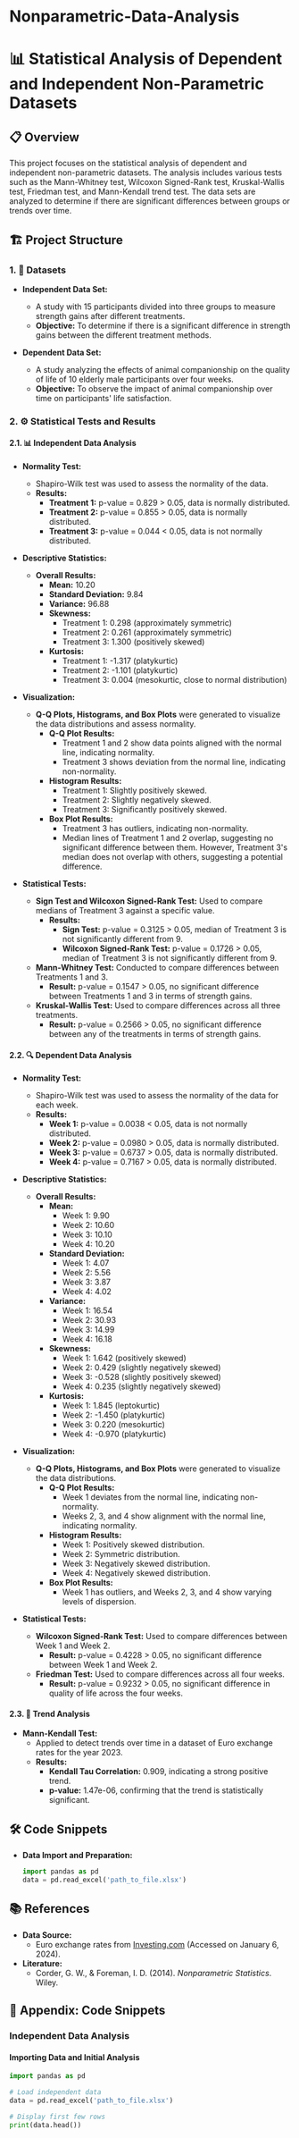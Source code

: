 # Nonparametric-Data-Analysis

# 📊 Statistical Analysis of Dependent and Independent Non-Parametric Datasets

## 📋 Overview

This project focuses on the statistical analysis of dependent and independent non-parametric datasets. The analysis includes various tests such as the Mann-Whitney test, Wilcoxon Signed-Rank test, Kruskal-Wallis test, Friedman test, and Mann-Kendall trend test. The data sets are analyzed to determine if there are significant differences between groups or trends over time.

## 🏗️ Project Structure

### 1. 📝 Datasets

- **Independent Data Set:** 
  - A study with 15 participants divided into three groups to measure strength gains after different treatments.
  - **Objective:** To determine if there is a significant difference in strength gains between the different treatment methods.

- **Dependent Data Set:**
  - A study analyzing the effects of animal companionship on the quality of life of 10 elderly male participants over four weeks.
  - **Objective:** To observe the impact of animal companionship over time on participants' life satisfaction.

### 2. ⚙️ Statistical Tests and Results

#### 2.1. 📊 Independent Data Analysis

- **Normality Test:** 
  - Shapiro-Wilk test was used to assess the normality of the data.
  - **Results:**
    - **Treatment 1:** p-value = 0.829 > 0.05, data is normally distributed.
    - **Treatment 2:** p-value = 0.855 > 0.05, data is normally distributed.
    - **Treatment 3:** p-value = 0.044 < 0.05, data is not normally distributed.

- **Descriptive Statistics:** 
  - **Overall Results:**
    - **Mean:** 10.20
    - **Standard Deviation:** 9.84
    - **Variance:** 96.88
    - **Skewness:** 
      - Treatment 1: 0.298 (approximately symmetric)
      - Treatment 2: 0.261 (approximately symmetric)
      - Treatment 3: 1.300 (positively skewed)
    - **Kurtosis:**
      - Treatment 1: -1.317 (platykurtic)
      - Treatment 2: -1.101 (platykurtic)
      - Treatment 3: 0.004 (mesokurtic, close to normal distribution)

- **Visualization:**
  - **Q-Q Plots, Histograms, and Box Plots** were generated to visualize the data distributions and assess normality. 
    - **Q-Q Plot Results:**
      - Treatment 1 and 2 show data points aligned with the normal line, indicating normality.
      - Treatment 3 shows deviation from the normal line, indicating non-normality.
    - **Histogram Results:**
      - Treatment 1: Slightly positively skewed.
      - Treatment 2: Slightly negatively skewed.
      - Treatment 3: Significantly positively skewed.
    - **Box Plot Results:**
      - Treatment 3 has outliers, indicating non-normality.
      - Median lines of Treatment 1 and 2 overlap, suggesting no significant difference between them. However, Treatment 3's median does not overlap with others, suggesting a potential difference.

- **Statistical Tests:**
  - **Sign Test and Wilcoxon Signed-Rank Test:** Used to compare medians of Treatment 3 against a specific value.
    - **Results:**
      - **Sign Test:** p-value = 0.3125 > 0.05, median of Treatment 3 is not significantly different from 9.
      - **Wilcoxon Signed-Rank Test:** p-value = 0.1726 > 0.05, median of Treatment 3 is not significantly different from 9.
  - **Mann-Whitney Test:** Conducted to compare differences between Treatments 1 and 3.
    - **Result:** p-value = 0.1547 > 0.05, no significant difference between Treatments 1 and 3 in terms of strength gains.
  - **Kruskal-Wallis Test:** Used to compare differences across all three treatments.
    - **Result:** p-value = 0.2566 > 0.05, no significant difference between any of the treatments in terms of strength gains.

#### 2.2. 🔍 Dependent Data Analysis

- **Normality Test:** 
  - Shapiro-Wilk test was used to assess the normality of the data for each week.
  - **Results:**
    - **Week 1:** p-value = 0.0038 < 0.05, data is not normally distributed.
    - **Week 2:** p-value = 0.0980 > 0.05, data is normally distributed.
    - **Week 3:** p-value = 0.6737 > 0.05, data is normally distributed.
    - **Week 4:** p-value = 0.7167 > 0.05, data is normally distributed.

- **Descriptive Statistics:** 
  - **Overall Results:**
    - **Mean:** 
      - Week 1: 9.90
      - Week 2: 10.60
      - Week 3: 10.10
      - Week 4: 10.20
    - **Standard Deviation:** 
      - Week 1: 4.07
      - Week 2: 5.56
      - Week 3: 3.87
      - Week 4: 4.02
    - **Variance:** 
      - Week 1: 16.54
      - Week 2: 30.93
      - Week 3: 14.99
      - Week 4: 16.18
    - **Skewness:** 
      - Week 1: 1.642 (positively skewed)
      - Week 2: 0.429 (slightly negatively skewed)
      - Week 3: -0.528 (slightly positively skewed)
      - Week 4: 0.235 (slightly negatively skewed)
    - **Kurtosis:**
      - Week 1: 1.845 (leptokurtic)
      - Week 2: -1.450 (platykurtic)
      - Week 3: 0.220 (mesokurtic)
      - Week 4: -0.970 (platykurtic)

- **Visualization:**
  - **Q-Q Plots, Histograms, and Box Plots** were generated to visualize the data distributions.
    - **Q-Q Plot Results:**
      - Week 1 deviates from the normal line, indicating non-normality.
      - Weeks 2, 3, and 4 show alignment with the normal line, indicating normality.
    - **Histogram Results:**
      - Week 1: Positively skewed distribution.
      - Week 2: Symmetric distribution.
      - Week 3: Negatively skewed distribution.
      - Week 4: Negatively skewed distribution.
    - **Box Plot Results:**
      - Week 1 has outliers, and Weeks 2, 3, and 4 show varying levels of dispersion.

- **Statistical Tests:**
  - **Wilcoxon Signed-Rank Test:** Used to compare differences between Week 1 and Week 2.
    - **Result:** p-value = 0.4228 > 0.05, no significant difference between Week 1 and Week 2.
  - **Friedman Test:** Used to compare differences across all four weeks.
    - **Result:** p-value = 0.9232 > 0.05, no significant difference in quality of life across the four weeks.

#### 2.3. 🎯 Trend Analysis

- **Mann-Kendall Test:**
  - Applied to detect trends over time in a dataset of Euro exchange rates for the year 2023.
  - **Results:**
    - **Kendall Tau Correlation:** 0.909, indicating a strong positive trend.
    - **p-value:** 1.47e-06, confirming that the trend is statistically significant.

## 🛠️ Code Snippets

- **Data Import and Preparation:**
  ```python
  import pandas as pd
  data = pd.read_excel('path_to_file.xlsx')

## 📚 References

- **Data Source:** 
  - Euro exchange rates from [Investing.com](https://tr.investing.com/currencies/eur-try-historical-data) (Accessed on January 6, 2024).
- **Literature:**
  - Corder, G. W., & Foreman, I. D. (2014). *Nonparametric Statistics*. Wiley.

## 🔧 Appendix: Code Snippets

### Independent Data Analysis

#### Importing Data and Initial Analysis
```python
import pandas as pd

# Load independent data
data = pd.read_excel('path_to_file.xlsx')

# Display first few rows
print(data.head())
